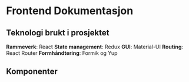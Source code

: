 # Frontend Dokumentasjon

## Teknologi brukt i prosjektet

**Rammeverk**: React
**State management**: Redux
**GUI**: Material-UI
**Routing**: React Router
**Formhåndtering**: Formik og Yup

## Komponenter
